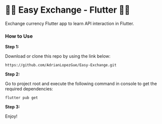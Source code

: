 # 💸🔄 Easy Exchange - Flutter 🔄💸

Exchange currency Flutter app to learn API interaction in Flutter.

### How to Use 

**Step 1:**

Download or clone this repo by using the link below:

```
https://github.com/AdrianLopezGue/Easy-Exchange.git
```

**Step 2:**

Go to project root and execute the following command in console to get the required dependencies: 

``` 
flutter pub get 
```


**Step 3:**

Enjoy!
